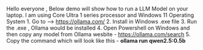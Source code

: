 Hello everyone , Below demo will show how to run a LLM Model on your laptop. I am using Core Ultra 1 series processor and Windows 11 Operating System
    1. Go to --> https://ollama.com/
    2. Install in Windows .exe file
    3. Run the .exe , Ollama would be installed
    4. Open Powershell on Windows and then copy any model from Ollama wesbite - https://ollama.com/search
    5. Copy the command which will look like this - **ollama run qwen2.5:0.5b**
